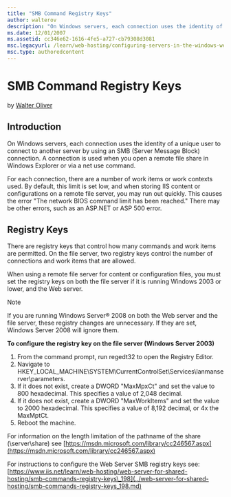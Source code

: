 ```yaml
---
title: "SMB Command Registry Keys"
author: walterov
description: "On Windows servers, each connection uses the identity of a unique user to connect to another server by using an SMB (Server Message Block) connection. A conn..."
ms.date: 12/01/2007
ms.assetid: cc346e62-1616-4fe5-a727-cb79308d3081
msc.legacyurl: /learn/web-hosting/configuring-servers-in-the-windows-web-platform/smb-commands-registry-keys_196
msc.type: authoredcontent
---
```

SMB Command Registry Keys
====================
by [Walter Oliver](https://github.com/walterov)

## Introduction

On Windows servers, each connection uses the identity of a unique user to connect to another server by using an SMB (Server Message Block) connection. A connection is used when you open a remote file share in Windows Explorer or via a net use command.

For each connection, there are a number of work items or work contexts used. By default, this limit is set low, and when storing IIS content or configurations on a remote file server, you may run out quickly. This causes the error "The network BIOS command limit has been reached." There may be other errors, such as an ASP.NET or ASP 500 error.

## Registry Keys

There are registry keys that control how many commands and work items are permitted. On the file server, two registry keys control the number of connections and work items that are allowed.

When using a remote file server for content or configuration files, you must set the registry keys on both the file server if it is running Windows 2003 or lower, and the Web server.

> [!NOTE]
> If you are running Windows Server® 2008 on both the Web server and the file server, these registry changes are unnecessary. If they are set, Windows Server 2008 will ignore them.

**To configure the registry key on the file server (Windows Server 2003)**

1. From the command prompt, run regedt32 to open the Registry Editor.
2. Navigate to HKEY\_LOCAL\_MACHINE\SYSTEM\CurrentControlSet\Services\lanmanserver\parameters.
3. If it does not exist, create a DWORD "MaxMpxCt" and set the value to 800 hexadecimal. This specifies a value of 2,048 decimal.
4. If it does not exist, create a DWORD "MaxWorkItems" and set the value to 2000 hexadecimal. This specifies a value of 8,192 decimal, or 4x the MaxMptCt.
5. Reboot the machine.

For information on the length limitation of the pathname of the share (\\server\share) see [https://msdn.microsoft.com/library/cc246567.aspx](https://msdn.microsoft.com/library/cc246567.aspx)

For instructions to configure the Web Server SMB registry keys see: [https://www.iis.net/learn/web-hosting/web-server-for-shared-hosting/smb-commands-registry-keys\_198](../web-server-for-shared-hosting/smb-commands-registry-keys_198.md)
